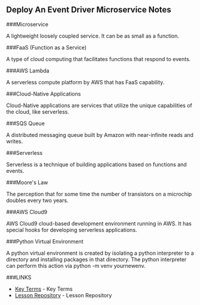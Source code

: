 ## Deploy An Event Driver Microservice Notes

###Microservice

A lightweight loosely coupled service. It can be as small as a function.

###FaaS (Function as a Service)

A type of cloud computing that facilitates functions that respond to events.

###AWS Lambda

A serverless compute platform by AWS that has FaaS capability.

###Cloud-Native Applications

Cloud-Native applications are services that utilize the unique capabilities of the cloud, like serverless.

###SQS Queue

A distributed messaging queue built by Amazon with near-infinite reads and writes.

###Serverless

Serverless is a technique of building applications based on functions and events.

###Moore's Law

The perception that for some time the number of transistors on a microchip doubles every two years.

###AWS Cloud9

AWS Cloud9 cloud-based development environment running in AWS. It has special hooks for developing serverless applications.

###Python Virtual Environment

A python virtual environment is created by isolating a python interpreter to a directory and installing packages in that directory. The python interpreter can perform this action via python -m venv yournewenv.

###LINKS
- [Key Terms](https://noahgift.github.io/cloud-data-analysis-at-scale/topics/key-terms) - Key Terms
- [Lesson Repository](https://github.com/udacity/DevOps_Microservices) - Lesson Repository

